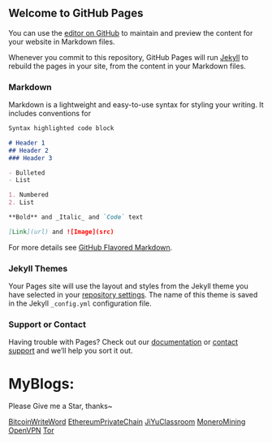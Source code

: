 ## Welcome to GitHub Pages

You can use the [editor on GitHub](https://github.com/kxdkxd/kxdkxd.github.io/edit/main/index.md) to maintain and preview the content for your website in Markdown files.

Whenever you commit to this repository, GitHub Pages will run [Jekyll](https://jekyllrb.com/) to rebuild the pages in your site, from the content in your Markdown files.

### Markdown

Markdown is a lightweight and easy-to-use syntax for styling your writing. It includes conventions for

```markdown
Syntax highlighted code block

# Header 1
## Header 2
### Header 3

- Bulleted
- List

1. Numbered
2. List

**Bold** and _Italic_ and `Code` text

[Link](url) and ![Image](src)
```

For more details see [GitHub Flavored Markdown](https://guides.github.com/features/mastering-markdown/).

### Jekyll Themes

Your Pages site will use the layout and styles from the Jekyll theme you have selected in your [repository settings](https://github.com/kxdkxd/kxdkxd.github.io/settings/pages). The name of this theme is saved in the Jekyll `_config.yml` configuration file.

### Support or Contact

Having trouble with Pages? Check out our [documentation](https://docs.github.com/categories/github-pages-basics/) or [contact support](https://support.github.com/contact) and we’ll help you sort it out.

# MyBlogs:
Please Give me a Star, thanks~

[BitcoinWriteWord](https://kxdkxd.github.io/BitcoinWriteWord/)
[EthereumPrivateChain](https://kxdkxd.github.io/EthereumPrivateChain)
[JiYuClassroom](https://kxdkxd.github.io/JiYuClassroom)
[MoneroMining](https://kxdkxd.github.io/MoneroMining)
[OpenVPN](https://kxdkxd.github.io/OpenVPN)
[Tor](https://kxdkxd.github.io/Tor)